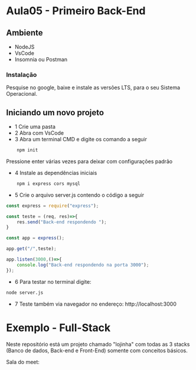 # Aula05 - Primeiro Back-End

## Ambiente
- NodeJS
- VsCode
- Insomnia ou Postman

### Instalação
Pesquise no google, baixe e instale as versões LTS, para o seu Sistema Operacional.

## Iniciando um novo projeto
- 1 Crie uma pasta
- 2 Abra com VsCode
- 3 Abra um terminal CMD e digite os comando a seguir
```bash
    npm init
```
Pressione enter várias vezes para deixar com configurações padrão
- 4 Instale as dependências iniciais
```bash
    npm i express cors mysql
```
- 5 Crie o arquivo server.js contendo o código a seguir

```js
const express = require("express");

const teste = (req, res)=>{
    res.send("Back-end respondendo ");
}

const app = express();

app.get("/",teste);

app.listen(3000,()=>{
    console.log("Back-end respondendo na porta 3000");
});
```
- 6 Para testar no terminal digite:
```bash
node server.js
```
- 7 Teste também via navegador no endereço: http://localhost:3000

# Exemplo - Full-Stack
Neste repositório está um projeto chamado "lojinha" com todas as 3 stacks (Banco de dados, Back-end e Front-End) somente com conceitos básicos.

Sala do meet: 
